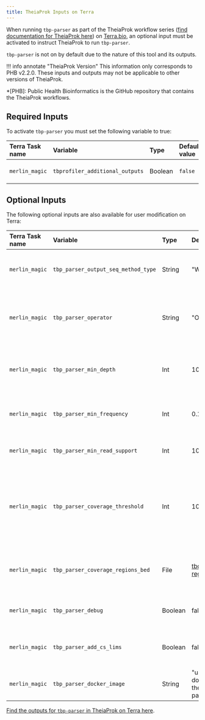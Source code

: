 ```yaml
---
title: TheiaProk Inputs on Terra
---
```


When running `tbp-parser` as part of the TheiaProk workflow series ([find documentation for TheiaProk here](https://theiagen.notion.site/Theiagen-Public-Health-Resources-a4bd134b0c5c4fe39870e21029a30566?pvs=4)) on [Terra.bio](https://terra.bio), an optional input must be activated to instruct TheiaProk to run `tbp-parser`.

`tbp-parser` is not on by default due to the nature of this tool and its outputs.

!!! info annotate "TheiaProk Version"
    This information only corresponds to PHB v2.2.0. These inputs and outputs may not be applicable to other versions of TheiaProk.

*[PHB]: Public Health Bioinformatics is the GitHub repository that contains the TheiaProk workflows.

## Required Inputs

To activate `tbp-parser` you must set the following variable to true:

| Terra Task name | Variable | Type | Default value | Description |
| :-------------- | :------- | :--- | :------------ | :---------- |
| `merlin_magic` | `tbprofiler_additional_outputs` | Boolean | `false` | Set to `true` to activate `tbp-parser` |

## Optional Inputs

The following optional inputs are also available for user modification on Terra:

| Terra Task name | Variable | Type | Default value | Description |
| :-------------- | :------- | :--- | :------------ | :---------- |
| `merlin_magic` | `tbp_parser_output_seq_method_type` | String | "WGS" | Fills out the “seq_method” field in the tbp_parser output files |
| `merlin_magic` | `tbp_parser_operator` | String | "Operator not provided" | The operator who ran the analysis; used in the LIMS & Looker reports |
| `merlin_magic` | `tbp_parser_min_depth` | Int | 10 | The minimum depth of coverage required for a site to pass QC |
| `merlin_magic` | `tbp_parser_min_frequency` | Int | 0.1 | The minimum frequency for a mutation to pass QC (0.1 -> 10%) |
| `merlin_magic` | `tbp_parser_min_read_support` | Int | 10 | The minimum read support for a mutation to pass QC |
| `merlin_magic` | `tbp_parser_coverage_threshold` | Int | 100 | The minimum percentage of a region that has depth above the threshold set by `min_depth` (used for a gene/locus to pass QC) |
| `merlin_magic` | `tbp_parser_coverage_regions_bed` | File | [tbdb-modified-regions.md](https://github.com/theiagen/tbp-parser/blob/v1.6.0/data/tbdb-modified-regions.bed) | A BED file containing the regions to calculate percent coverage for |
| `merlin_magic` | `tbp_parser_debug` | Boolean | false | Turn on debug mode for tbp-parser |
| `merlin_magic` | `tbp_parser_add_cs_lims` | Boolean | false | Adds Cycloserine (CS) fields to the LIMS report |
| `merlin_magic` | `tbp_parser_docker_image` | String | "us-docker.pkg.dev/general-theiagen/theiagen/tbp-parser:1.6.0" | The Docker image to use when running tbp-parser |

[Find the outputs for `tbp-parser` in TheiaProk on Terra here](../outputs/theiaprok.md).
